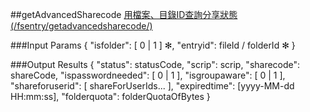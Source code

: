 ##getAdvancedSharecode
[用檔案、目錄ID查詢分享狀態(/fsentry/getadvancedsharecode/)](https://creative.asuscloud.com/content/index.jsp?p=share&index=5&len=14&id=2&cid=3)

###Input Params
	{
		"isfolder": [ 0 | 1 ] ✻,
		"entryid": fileId / folderId ✻
	}

###Output Results
	{
		"status": statusCode,
		"scrip": scrip,
		"sharecode": shareCode,
		"ispasswordneeded": [ 0 | 1 ],
		"isgroupaware": [ 0 | 1 ],
		"shareforuserid": [ shareForUserIds... ],
		"expiredtime": [yyyy-MM-dd HH:mm:ss],
		"folderquota": folderQuotaOfBytes
	}